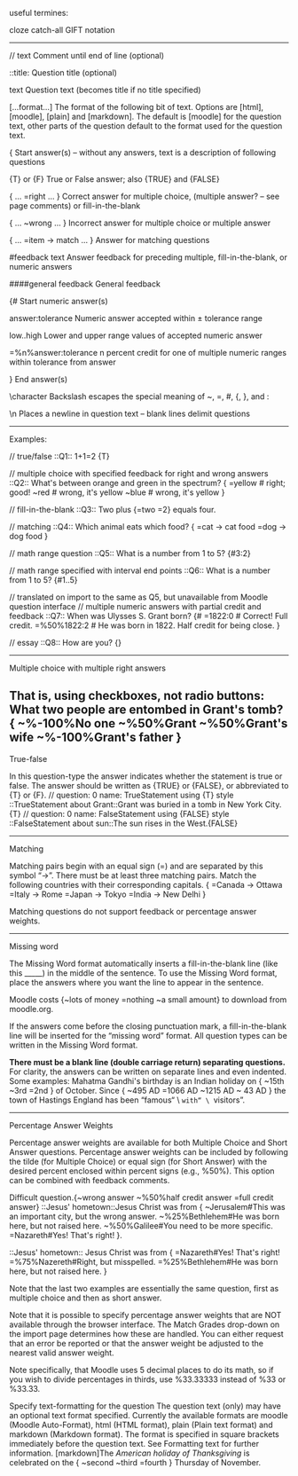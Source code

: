 useful termines:

cloze
catch-all
GIFT notation

----------
// text 	Comment until end of line (optional)

::title: 	Question title (optional)

text 	Question text (becomes title if no title specified)

[…format…] 	The format of the following bit of text. Options are [html], [moodle], [plain] and [markdown]. The default is [moodle] for the question text, other parts of the question default to the format used for the question text.

{ 	Start answer(s) – without any answers, text is a description of following questions

{T} or {F} 	True or False answer; also {TRUE} and {FALSE}

{ … =right … } 	Correct answer for multiple choice, (multiple answer? – see page comments) or fill-in-the-blank

{ … ~wrong … } 	Incorrect answer for multiple choice or multiple answer

{ … =item -> match … } 	Answer for matching questions

#feedback text 	Answer feedback for preceding multiple, fill-in-the-blank, or numeric answers

####general feedback 	General feedback

{# 	Start numeric answer(s)

answer:tolerance 	Numeric answer accepted within ± tolerance range

low..high 	Lower and upper range values of accepted numeric answer

=%n%answer:tolerance 	n percent credit for one of multiple numeric ranges within tolerance from answer

} 	End answer(s)

\character 	Backslash escapes the special meaning of ~, =, #, {, }, and :

\n 	Places a newline in question text – blank lines delimit questions

----------

Examples:

// true/false
::Q1:: 1+1=2 {T}

// multiple choice with specified feedback for right and wrong answers
::Q2:: What's between orange and green in the spectrum? 
{ =yellow # right; good! ~red # wrong, it's yellow ~blue # wrong, it's yellow }

// fill-in-the-blank
::Q3:: Two plus {=two =2} equals four.

// matching
::Q4:: Which animal eats which food? { =cat -> cat food =dog -> dog food }

// math range question
::Q5:: What is a number from 1 to 5? {#3:2}

// math range specified with interval end points
::Q6:: What is a number from 1 to 5? {#1..5}

// translated on import to the same as Q5, but unavailable from Moodle question interface
// multiple numeric answers with partial credit and feedback
::Q7:: When was Ulysses S. Grant born? {#
         =1822:0      # Correct! Full credit.
         =%50%1822:2  # He was born in 1822. Half credit for being close.
}

// essay
::Q8:: How are you? {}

-----------

Multiple choice with multiple right answers

That is, using checkboxes, not radio buttons:
What two people are entombed in Grant's tomb? {
   ~%-100%No one
   ~%50%Grant
   ~%50%Grant's wife
   ~%-100%Grant's father
}
------------
True-false

In this question-type the answer indicates whether the statement is true or false. The answer should be written as {TRUE} or {FALSE}, or abbreviated to {T} or {F}.
// question: 0 name: TrueStatement using {T} style
::TrueStatement about Grant::Grant was buried in a tomb in New York City.{T}
// question: 0 name: FalseStatement using {FALSE} style
::FalseStatement about sun::The sun rises in the West.{FALSE}

----------

Matching

Matching pairs begin with an equal sign (=) and are separated by this symbol “->”. There must be at least three matching pairs.
Match the following countries with their corresponding capitals. {
   =Canada -> Ottawa
   =Italy  -> Rome
   =Japan  -> Tokyo
   =India  -> New Delhi
   }

Matching questions do not support feedback or percentage answer weights.

----------

Missing word

The Missing Word format automatically inserts a fill-in-the-blank line (like this _____) in the middle of the sentence. To use the Missing Word format, place the answers where you want the line to appear in the sentence.

Moodle costs {~lots of money =nothing ~a small amount} to download from moodle.org.

If the answers come before the closing punctuation mark, a fill-in-the-blank line will be inserted for the “missing word” format. All question types can be written in the Missing Word format.

**There must be a blank line (double carriage return) separating questions.** For clarity, the answers can be written on separate lines and even indented. Some examples:
Mahatma Gandhi's birthday is an Indian holiday on  {
~15th
~3rd
=2nd
} of October.
Since {
  ~495 AD
  =1066 AD
  ~1215 AD
  ~ 43 AD
}
the town of Hastings England has been “famous“ \ ``with“ \ ``visitors”.

-------------

Percentage Answer Weights

Percentage answer weights are available for both Multiple Choice and Short Answer questions. Percentage answer weights can be included by following the tilde (for Multiple Choice) or equal sign (for Short Answer) with the desired percent enclosed within percent signs (e.g., %50%). This option can be combined with feedback comments.

Difficult question.{~wrong answer ~%50%half credit answer =full credit answer}
::Jesus' hometown::Jesus Christ was from {
   ~Jerusalem#This was an important city, but the wrong answer.
   ~%25%Bethlehem#He was born here, but not raised here.
   ~%50%Galilee#You need to be more specific.
   =Nazareth#Yes! That's right!
}.
    
::Jesus' hometown:: Jesus Christ was from {
   =Nazareth#Yes! That's right!
   =%75%Nazereth#Right, but misspelled.
   =%25%Bethlehem#He was born here, but not raised here.
}

Note that the last two examples are essentially the same question, first as multiple choice and then as short answer.

Note that it is possible to specify percentage answer weights that are NOT available through the browser interface. The Match Grades drop-down on the import page determines how these are handled. You can either request that an error be reported or that the answer weight be adjusted to the nearest valid answer weight.

Note specifically, that Moodle uses 5 decimal places to do its math, so if you wish to divide percentages in thirds, use %33.33333 instead of %33 or %33.33.

Specify text-formatting for the question The question text (only) may have an optional text format specified. Currently the available formats are moodle (Moodle Auto-Format), html (HTML format), plain (Plain text format) and markdown (Markdown format). The format is specified in square brackets immediately before the question text. See Formatting text for further information.
[markdown]The *American holiday of Thanksgiving* is celebrated on the {
   ~second
   ~third
   =fourth
} Thursday of November.



